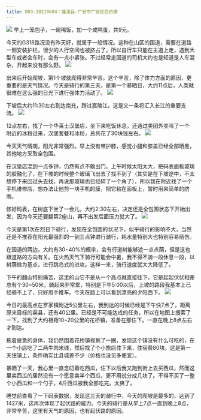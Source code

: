 ```yaml
---
title: D03-20210604：蓬溪县-广安市广安区花桥镇
---
```


![](https://ridemypic.oss-cn-chengdu.aliyuncs.com/rideimg/0604.png)
早上一笼包子，一碗稀饭，加一个咸鸭蛋，共9元。


今天的G318路况没有昨天好，就属于一般情况。这种在山区的国道，需要在道路一侧安装护栏，很少的人行空间也被挤占了，所以自行车只能在主道上走，遇到大型车或者会车时，会有一点小紧张。不过经常走国道的司机大约也是知道是人车混杂，开起来没有那么野。
![](https://ridemypic.oss-cn-chengdu.aliyuncs.com/rideimg/IMG_20210604_083137.jpg)


出来后开始爬坡，第1个坡就爬得非常辛苦。这个辛苦，除了体力方面的原因，更重要的是天气情况。今天是骑行的第三天，是第一个暴晒日，大约11点后，人类就很难在这么强的日光下进行强体力活动了。
![](https://ridemypic.oss-cn-chengdu.aliyuncs.com/rideimg/IMG_20210604_091847.jpg)


下坡后大约11:30左右到达南充，跨过嘉陵江。这是又一条将汇入长江的重要支流。
![](https://ridemypic.oss-cn-chengdu.aliyuncs.com/rideimg/IMG_20210604_113345.jpg)


12点左右，找了一个华莱士汉堡店，坐下来吃饭休息，还通过美团外卖叫了一个附近的冰粉过来，汉堡套餐和冰粉，总共花了30块钱左右。
![](https://ridemypic.oss-cn-chengdu.aliyuncs.com/rideimg/IMG_20210604_122206.jpg)


今天天气晴朗，阳光非常强烈。早上没有带护膝，感觉小腿和膝盖已经全部晒黑，其他地方采取全包围。


在汉堡店混到一点多钟，仍然有点不敢出门。上午时候太阳太大，把码表面板玻璃的胶融化了，在下坡的时候整个玻璃飞出去了找不到了（其实是在下坡途中，不太想停下来回过头去找，再说那玻璃也已经碎了一个角了），所以我在附近找了一个手机维修店，想办法让他剪一块手机的膜，把它粘在面板上，暂时用来简单的防雨。


修好码表，在树底下坐了一会儿，大约2:30左右，决定还是全包围状态下开始出发，因为今天还要翻第2座山，再不出发后面压力就大了。
![](https://ridemypic.oss-cn-chengdu.aliyuncs.com/rideimg/IMG_20210604_153347.jpg)


今天是第1次在烈日下骑行，发现在全包围的状况下，似乎骑行的影响不大，当然还是不推荐在阳光最强烈的一到三点钟进行骑行，耗水量特别大也特别容易晒伤。


在国道的两边，大约有30~40%的概率，会有行道树能够遮一点点荫，但是这也跟道路的方向有关。在火热天气下骑行可能会中暑，我不得不骑一段休息一段，以树荫做为基点，进行跳岛式的进攻。这样一来，骑行速度就大大降低了。


下午的翻山特别痛苦，这里的山它不是从一个高点就直接往下，它是起起伏伏相差总有个30~50米，骑起来非常累，特别是下午5:00以后，上坡的路段我基本上已经骑不上了，只好用手推车。今天在路上可以看到漂亮的夕阳西下。
![](https://ridemypic.oss-cn-chengdu.aliyuncs.com/rideimg/IMG_20210604_191432.jpg)


今日的最高点在罗家镇附近5公里左右，我到达的时候已经是下午快7点了，距离原来目标的渠县，还有40公里。已经是不可能达成的任务，所以在地图上搜索了一下，找到了大约相距10~20公里的花桥镇，准备在那住下。一直在晚上8点左右才到达。


拖着疲惫的身体，我仍然围着花桥镇视察了一圈，发现这个镇没有什么可吃的，在一个小店吃了二两牛肉米线，然后找了个小旅店住下来，住宿费80块。这是第一天住镇上，条件确实比县城差不少（价格也没见多便宜）。


暴晒了一天，我心里一直念叨着吃西瓜，住下以后我又跑到街上去买西瓜，然而这里卖西瓜的居然没有一个愿意卖半个西瓜，更不用说分成几块了。不得不买了一整个小西瓜和一个勺子，4斤西瓜被我全部吃完。太爽了。


睡觉前查看了一下码表数据，发现这三天的骑行中，今天的爬坡是最多的，达到了1427米，这再次体现了起伏路的威力。今天的骑行是从早上7点一直到晚上8点，非常辛苦，这里有天气的原因，也有起伏路的原因。